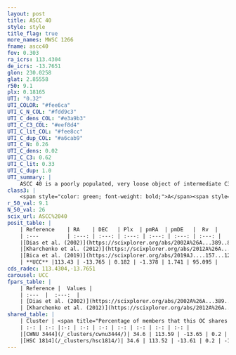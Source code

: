 ```yaml
---
layout: post
title: ASCC 40
style: style
title_flag: true
more_names: MWSC 1266
fname: ascc40
fov: 0.303
ra_icrs: 113.4304
de_icrs: -13.7651
glon: 230.0258
glat: 2.85558
r50: 9.1
plx: 0.18165
UTI: "0.32"
UTI_COLOR: "#fee6ca"
UTI_C_N_COL: "#fdd9c3"
UTI_C_dens_COL: "#e3a9b3"
UTI_C_C3_COL: "#eef8d4"
UTI_C_lit_COL: "#fee8cc"
UTI_C_dup_COL: "#a6cab9"
UTI_C_N: 0.26
UTI_C_dens: 0.02
UTI_C_C3: 0.62
UTI_C_lit: 0.33
UTI_C_dup: 1.0
UTI_summary: |
    ASCC 40 is a poorly populated, very loose object of intermediate C3 quality. It is poorly studied in the literature, with no articles listed in the last 6 years. This object shares a moderate percentage of members with 2 later reported entries.
class3: |
    <span style="color: green; font-weight: bold;">A</span><span style="color: red; font-weight: bold;">C</span>
r_50_val: 9.1
N_50_val: 26
scix_url: ASCC%2040
posit_table: |
    | Reference    | RA    | DEC   | Plx  | pmRA  | pmDE   |  Rv  |
    | :---         | :---: | :---: | :---: | :---: | :---: | :---: |
    |[Dias et al. (2002)](https://scixplorer.org/abs/2002A%26A...389..871D) | 113.4 | -13.76 | -- | -2.47 | 1.72 | -- |
    |[Kharchenko et al. (2012)](https://scixplorer.org/abs/2012A%26A...543A.156K) | 113.415 | -13.765 | -- | -1.13 | -1.12 | -- |
    |[Bica et al. (2019)](https://scixplorer.org/abs/2019AJ....157...12B) | 113.401 | -13.755 | -- | -- | -- | -- |
    | **UCC** |113.43 | -13.765 | 0.182 | -1.378 | 1.741 | 95.095 | 
cds_radec: 113.4304,-13.7651
carousel: UCC
fpars_table: |
    | Reference |  Values |
    | :---  |  :---:  |
    | [Dias et al. (2002)](https://scixplorer.org/abs/2002A%26A...389..871D) | `E(B-V)=0.11, Dist=700.0, Age=8.58` |
    | [Kharchenko et al. (2012)](https://scixplorer.org/abs/2012A%26A...543A.156K) | `e_bv=0.416, distance=3113, log_age=8.8` |
shared_table: |
    | Cluster | <span title="Percentage of members that this OC shares with the ones listed">%</span>   | RA   | DEC   | Plx   | pmRA  | pmDE  | Rv | UTI |
    | :-: | :-: |:-: | :-: | :-: | :-: | :-: | :-: | :-: |
    |[CWNU 3444](/_clusters/cwnu3444/)| 34.6 | 113.59 | -13.65 | 0.2 | -1.37 | 1.87 | 77.28 |0.03 |
    |[HSC 1814](/_clusters/hsc1814/)| 34.6 | 113.52 | -13.61 | 0.2 | -1.37 | 1.87 | 90.31 |0.14 |
---
```

